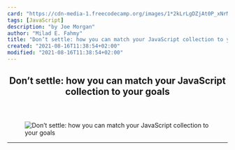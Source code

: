 ```yaml
---
card: "https://cdn-media-1.freecodecamp.org/images/1*2kLrLgDZjAt0P_xNrM1qtg.jpeg"
tags: [JavaScript]
description: "by Joe Morgan"
author: "Milad E. Fahmy"
title: "Don’t settle: how you can match your JavaScript collection to your goals"
created: "2021-08-16T11:38:54+02:00"
modified: "2021-08-16T11:38:54+02:00"
---
```

<div class="site-wrapper">
<main id="site-main" class="site-main outer">
<div class="inner">
<article class="post-full post tag-javascript tag-web-development tag-coding tag-programming tag-technology ">
<header class="post-full-header">
<h1 class="post-full-title">Don’t settle: how you can match your JavaScript collection to your goals</h1>
</header>
<figure class="post-full-image">
<picture>
<source media="(max-width: 700px)" sizes="1px" srcset="data:image/gif;base64,R0lGODlhAQABAIAAAAAAAP///yH5BAEAAAAALAAAAAABAAEAAAIBRAA7 1w">
<source media="(min-width: 701px)" sizes="(max-width: 800px) 400px,
(max-width: 1170px) 700px,
1400px" srcset="https://cdn-media-1.freecodecamp.org/images/1*2kLrLgDZjAt0P_xNrM1qtg.jpeg 300w,
https://cdn-media-1.freecodecamp.org/images/1*2kLrLgDZjAt0P_xNrM1qtg.jpeg 600w,
https://cdn-media-1.freecodecamp.org/images/1*2kLrLgDZjAt0P_xNrM1qtg.jpeg 1000w,
https://cdn-media-1.freecodecamp.org/images/1*2kLrLgDZjAt0P_xNrM1qtg.jpeg 2000w">
<img onerror="this.style.display='none'" src="https://cdn-media-1.freecodecamp.org/images/1*2kLrLgDZjAt0P_xNrM1qtg.jpeg" alt="Don’t settle: how you can match your JavaScript collection to your goals">
</picture>
</figure>
<section class="post-full-content">
<div class="post-content medium-migrated-article">
</div>
<hr>
</section>
</article>
</div>
</main>
</div>
<!-- Google Tag Manager (noscript) -->
<!-- End Google Tag Manager (noscript) -->
